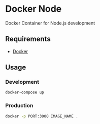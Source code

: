 # Docker Node

Docker Container for Node.js development

## Requirements

* [Docker](https://www.docker.com/)

## Usage

### Development

```sh
docker-compose up
```

### Production

```sh
docker -p PORT:3000 IMAGE_NAME .
```
